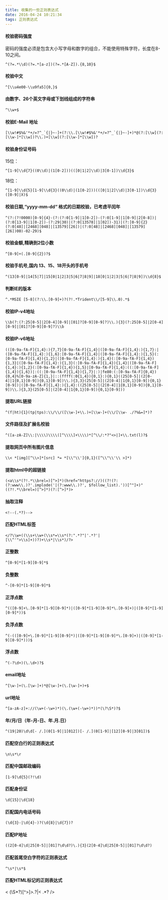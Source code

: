 ```yaml
---
title: 收集的一些正则表达式
date: 2016-04-24 10:21:34
tags: 正则表达式
---
```


#### 校验密码强度
密码的强度必须是包含大小写字母和数字的组合，不能使用特殊字符，长度在8-10之间。

    ^(?=.*\\d)(?=.*[a-z])(?=.*[A-Z]).{8,10}$

#### 校验中文
    ^[\\u4e00-\\u9fa5]{0,}$

#### 由数字、26个英文字母或下划线组成的字符串
    ^\\w+$

#### 校验E-Mail 地址
    [\\w!#$%&'*+/=?^_`{|}~-]+(?:\\.[\\w!#$%&'*+/=?^_`{|}~-]+)*@(?:[\\w](?:[\\w-]*[\\w])?\\.)+[\\w](?:[\\w-]*[\\w])?

#### 校验身份证号码
15位：

    ^[1-9]\\d{7}((0\\d)|(1[0-2]))(([0|1|2]\\d)|3[0-1])\\d{3}$
18位：

    ^[1-9]\\d{5}[1-9]\\d{3}((0\\d)|(1[0-2]))(([0|1|2]\\d)|3[0-1])\\d{3}([0-9]|X)$

#### 校验日期,“yyyy-mm-dd“ 格式的日期校验，已考虑平闰年
    ^(?:(?!0000)[0-9]{4}-(?:(?:0[1-9]|1[0-2])-(?:0[1-9]|1[0-9]|2[0-8])|(?:0[13-9]|1[0-2])-(?:29|30)|(?:0[13578]|1[02])-31)|(?:[0-9]{2}(?:0[48]|[2468][048]|[13579][26])|(?:0[48]|[2468][048]|[13579][26])00)-02-29)$

#### 校验金额,精确到2位小数
    ^[0-9]+(.[0-9]{2})?$

#### 校验手机号,国内 13、15、18开头的手机号
    ^(13[0-9]|14[5|7]|15[0|1|2|3|5|6|7|8|9]|18[0|1|2|3|5|6|7|8|9])\\d{8}$

#### 判断IE的版本
    ^.*MSIE [5-8](?:\\.[0-9]+)?(?!.*Trident\\/[5-9]\\.0).*$

#### 校验IP-v4地址
    \\b(?:(?:25[0-5]|2[0-4][0-9]|[01]?[0-9][0-9]?)\\.){3}(?:25[0-5]|2[0-4][0-9]|[01]?[0-9][0-9]?)\\b

#### 校验IP-v6地址
    (([0-9a-fA-F]{1,4}:){7,7}[0-9a-fA-F]{1,4}|([0-9a-fA-F]{1,4}:){1,7}:|([0-9a-fA-F]{1,4}:){1,6}:[0-9a-fA-F]{1,4}|([0-9a-fA-F]{1,4}:){1,5}(:[0-9a-fA-F]{1,4}){1,2}|([0-9a-fA-F]{1,4}:){1,4}(:[0-9a-fA-F]{1,4}){1,3}|([0-9a-fA-F]{1,4}:){1,3}(:[0-9a-fA-F]{1,4}){1,4}|([0-9a-fA-F]{1,4}:){1,2}(:[0-9a-fA-F]{1,4}){1,5}|[0-9a-fA-F]{1,4}:((:[0-9a-fA-F]{1,4}){1,6})|:((:[0-9a-fA-F]{1,4}){1,7}|:)|fe80:(:[0-9a-fA-F]{0,4}){0,4}%[0-9a-zA-Z]{1,}|::(ffff(:0{1,4}){0,1}:){0,1}((25[0-5]|(2[0-4]|1{0,1}[0-9]){0,1}[0-9])\\.){3,3}(25[0-5]|(2[0-4]|1{0,1}[0-9]){0,1}[0-9])|([0-9a-fA-F]{1,4}:){1,4}:((25[0-5]|(2[0-4]|1{0,1}[0-9]){0,1}[0-9])\\.){3,3}(25[0-5]|(2[0-4]|1{0,1}[0-9]){0,1}[0-9]))

#### 提取URL链接
    ^(f|ht){1}(tp|tps):\\/\\/([\\w-]+\\.)+[\\w-]+(\\/[\\w- ./?%&=]*)?

#### 文件路径及扩展名校验
    ^([a-zA-Z]\\:|\\\\)\\\\([^\\\\]+\\\\)*[^\\/:*?"<>|]+\\.txt(l)?$

#### 提取网页中所有图片信息
    \\< *[img][^\\>]*[src] *= *[\\"\\']{0,1}([^\\"\\'\\ >]*)

#### 提取html中的超链接
    (<a\\s*(?!.*\\brel=)[^>]*)(href="https?://)((?!(?:(?:www\\.)?'.implode('|(?:www\\.)?', $follow_list).'))[^"]+)"((?!.*\\brel=)[^>]*)(?:[^>]*)>

#### 抽取注释
    <!--(.*?)-->

#### 匹配HTML标签
    </?\\w+((\\s+\\w+(\\s*=\\s*(?:".*?"|'.*?'|[\\^'">\\s]+))?)+\\s*|\\s*)/?>

#### 正整数
    ^[0-9]*[1-9][0-9]*$

#### 负整数
    ^-[0-9]*[1-9][0-9]*$

#### 正浮点数
    ^(([0-9]+\.[0-9]*[1-9][0-9]*)|([0-9]*[1-9][0-9]*\.[0-9]+)|([0-9]*[1-9][0-9]*))$

#### 负浮点数
    ^(-(([0-9]+\.[0-9]*[1-9][0-9]*)|([0-9]*[1-9][0-9]*\.[0-9]+)|([0-9]*[1-9][0-9]*)))$

#### 浮点数
    ^(-?\d+)(\.\d+)?$

#### email地址
    ^[\w-]+(\.[\w-]+)*@[\w-]+(\.[\w-]+)+$

#### url地址
    ^[a-zA-z]+://(\w+(-\w+)*)(\.(\w+(-\w+)*))*(\?\S*)?$

#### 年/月/日（年-月-日、年.月.日）
    ^(19|20)\d\d[- /.](0[1-9]|1[012])[- /.](0[1-9]|[12][0-9]|3[01])$

#### 匹配空白行的正则表达式
    \n\s*\r

#### 匹配中国邮政编码
    [1-9]\d{5}(?!\d)

#### 匹配身份证
    \d{15}|\d{18}

#### 匹配国内电话号码
    (\d{3}-|\d{4}-)?(\d{8}|\d{7})?

#### 匹配IP地址
    ((2[0-4]\d|25[0-5]|[01]?\d\d?)\.){3}(2[0-4]\d|25[0-5]|[01]?\d\d?)

#### 匹配首尾空白字符的正则表达式
    ^\s*|\s*$

#### 匹配HTML标记的正则表达式
< (\S*?)[^>]*>.*?|< .*? />


